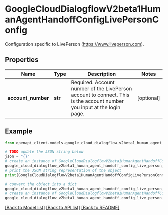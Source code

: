 # GoogleCloudDialogflowV2beta1HumanAgentHandoffConfigLivePersonConfig

Configuration specific to LivePerson (https://www.liveperson.com).

## Properties

Name | Type | Description | Notes
------------ | ------------- | ------------- | -------------
**account_number** | **str** | Required. Account number of the LivePerson account to connect. This is the account number you input at the login page. | [optional] 

## Example

```python
from openapi_client.models.google_cloud_dialogflow_v2beta1_human_agent_handoff_config_live_person_config import GoogleCloudDialogflowV2beta1HumanAgentHandoffConfigLivePersonConfig

# TODO update the JSON string below
json = "{}"
# create an instance of GoogleCloudDialogflowV2beta1HumanAgentHandoffConfigLivePersonConfig from a JSON string
google_cloud_dialogflow_v2beta1_human_agent_handoff_config_live_person_config_instance = GoogleCloudDialogflowV2beta1HumanAgentHandoffConfigLivePersonConfig.from_json(json)
# print the JSON string representation of the object
print(GoogleCloudDialogflowV2beta1HumanAgentHandoffConfigLivePersonConfig.to_json())

# convert the object into a dict
google_cloud_dialogflow_v2beta1_human_agent_handoff_config_live_person_config_dict = google_cloud_dialogflow_v2beta1_human_agent_handoff_config_live_person_config_instance.to_dict()
# create an instance of GoogleCloudDialogflowV2beta1HumanAgentHandoffConfigLivePersonConfig from a dict
google_cloud_dialogflow_v2beta1_human_agent_handoff_config_live_person_config_from_dict = GoogleCloudDialogflowV2beta1HumanAgentHandoffConfigLivePersonConfig.from_dict(google_cloud_dialogflow_v2beta1_human_agent_handoff_config_live_person_config_dict)
```
[[Back to Model list]](../README.md#documentation-for-models) [[Back to API list]](../README.md#documentation-for-api-endpoints) [[Back to README]](../README.md)


